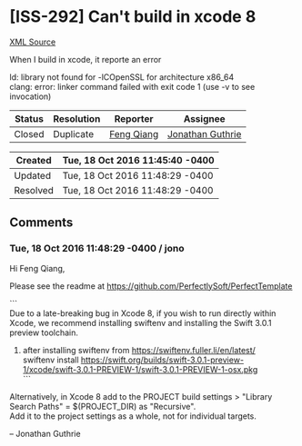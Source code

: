 # [ISS-292] Can't build in xcode 8

[XML Source](./xml/ISS-292.xml)
<p><p>When I build in xcode, it reporte an error</p>

<p>ld: library not found for -lCOpenSSL for architecture x86_64<br/>
clang: error: linker command failed with exit code 1 (use -v to see invocation)</p></p>





Status|Resolution|Reporter|Assignee
------|----------|--------|--------
Closed|Duplicate|[Feng Qiang](FengQiangBoy)|[Jonathan Guthrie]($jono)





Created|Tue, 18 Oct 2016 11:45:40 -0400
-------|--------------
Updated|Tue, 18 Oct 2016 11:48:29 -0400
Resolved|Tue, 18 Oct 2016 11:48:29 -0400


## Comments




### Tue, 18 Oct 2016 11:48:29 -0400 / jono 

<p><p>Hi Feng Qiang,</p>

<p>Please see the readme at <a href="https://github.com/PerfectlySoft/PerfectTemplate" class="external-link" rel="nofollow">https://github.com/PerfectlySoft/PerfectTemplate</a></p>

<p>```<br/>
Due to a late-breaking bug in Xcode 8, if you wish to run directly within Xcode, we recommend installing swiftenv and installing the Swift 3.0.1 preview toolchain.</p>

<ol>
	<li>after installing swiftenv from <a href="https://swiftenv.fuller.li/en/latest/" class="external-link" rel="nofollow">https://swiftenv.fuller.li/en/latest/</a><br/>
swiftenv install <a href="https://swift.org/builds/swift-3.0.1-preview-1/xcode/swift-3.0.1-PREVIEW-1/swift-3.0.1-PREVIEW-1-osx.pkg" class="external-link" rel="nofollow">https://swift.org/builds/swift-3.0.1-preview-1/xcode/swift-3.0.1-PREVIEW-1/swift-3.0.1-PREVIEW-1-osx.pkg</a><br/>
```</li>
</ol>


<p>Alternatively, in Xcode 8 add to the PROJECT build settings &gt; "Library Search Paths" = $(PROJECT_DIR) as "Recursive". <br/>
Add it to the project settings as a whole, not for individual targets. </p>


<p>– Jonathan Guthrie</p></p>


